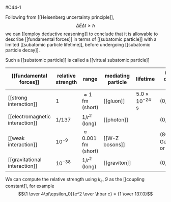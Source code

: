 #C44-1 

Following from [[Heisenberg uncertainty principle]], $$\Delta E \Delta t \ge \hbar$$
we can [[employ deductive reasoning]] to conclude that it is allowable to describe [[fundamental forces]] in terms of [[subatomic particle]] with a limited [[subatomic particle lifetime]], before undergoing [[subatomic particle decay]].

Such a [[subatomic particle]] is called a [[virtual subatomic particle]]

|[[fundamental forces]]|relative strength|range| mediating particle | lifetime| (mass, charge, spin)|
|-|-|-|-|-|-|
|[[strong interaction]]|1|$\approx 1 \text{ fm}$ (short)|[[gluon]]|$5.0\times10^{-24} \text{ s}$|(0,0,1) |
|[[electromagnetic interaction]]|$1/137$|$1/r^2$ (long)|[[photon]]||(0,0,1)|
|[[weak interaction]]|$10^{-9}$|$\approx 0.001 \text{ fm}$ (short)|[[W-Z bosons]]||(80.4/91.2 $\text{ GeV/c}^2$,$\pm e \text{ or } 0$, 1) |
|[[gravitational interaction]]|$10^{-38}$|$1/r^2$ (long)|[[graviton]]||(0,0,2)|

We can compute the relative strength using $k_e, G$ as the [[coupling constant]], for example $${1 \over 4\pi\epsilon_0}{e^2 \over \hbar c} = {1 \over 137.0}$$
